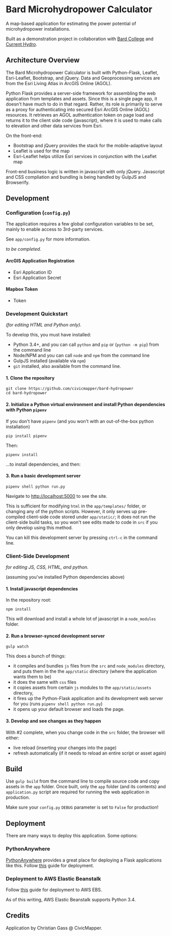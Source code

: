 # Bard Microhydropower Calculator

A map-based application for estimating the power potential of microhydropower installations.


Built as a demonstration project in collaboration with [Bard College](http://www.bard.edu/) and [Current Hydro](http://www.currenthydro.com/).

## Architecture Overview

The Bard Microhydropower Calculator is built with Python-Flask, Leaflet, Esri-Leaflet, Bootstrap, and jQuery. Data and Geoprocessing services are from the Esri Living Atlas in ArcGIS Online (AGOL).

Python Flask provides a server-side framework for assembling the web application from templates and assets. Since this is a single page app, it doesn't have much to do in that regard. Rather, its role is primarily to serve as a proxy for authenticating into secured Esri ArcGIS Online (AGOL) resources. It retrieves an AGOL authentication token on page load and returns it to the client side code (javascript), where it is used to make calls to elevation and other data services from Esri.

On the front-end:

* Bootstrap and jQuery provides the stack for the mobile-adaptive layout
* Leaflet is used for the map
* Esri-Leaflet helps utilize Esri services in conjunction with the Leaflet map

Front-end business logic is written in javascript with only jQuery. Javascript and CSS compliation and bundling is being handled by GulpJS and Browserify.

## Development

### Configuration (`config.py`)

The application requires a few global configuration variables to be set, mainly to enable access to 3rd-party services.

See `app/config.py` for more information.

_to be completed._

#### ArcGIS Application Registration

* Esri Application ID
* Esri Application Secret

#### Mapbox Token

* Token

### Development Quickstart

_(for editing HTML and Python only)._

To develop this, you must have installed:

* Python 3.4+, and you can call `python` and `pip` or (`python -m pip`) from the command line
* Node/NPM and you can call `node` and `npm` from the command line
* GulpJS installed (available via `npm`)
* `git` installed, also available from the command line.

#### 1. Clone the repository

```shell
git clone https://github.com/civicmapper/bard-hydropower
cd bard-hydropower
```

#### 2. Initialize a Python virtual environment and install Python dependencies with Python `pipenv`

If you don't have `pipenv` (and you won't with an out-of-the-box python installation)

```shell
pip install pipenv
```

Then:

```shell
pipenv install
```

...to install dependencies, and then:

#### 3. Run a basic development server

```shell
pipenv shell python run.py
```

Navigate to [http://localhost:5000](http://localhost:5000) to see the site.

This is sufficient for modifying `html` in the `app/templates/` folder, or changing any of the python scripts. However, it only serves up pre-compiled client-side code stored under `app/static/`; it does not run the client-side build tasks, so you won't see edits made to code in `src` if you only develop using this method.

You can kill this development server by pressing `ctrl-c` in the command line.

### Client-Side Development

_for editing JS, CSS, HTML, and python._

(assuming you've installed Python dependencies above)

#### 1. Install javascript dependencies

In the repository root:

```shell
npm install
```

This will download and install a whole lot of javascript in a `node_modules` folder.

#### 2. Run a browser-synced development server

```shell
gulp watch
```

This does a bunch of things:

* it compiles and bundles `js` files from the `src` and `node_modules` directory, and puts them in the the `app/static` directory (where the application wants them to be)
* it does the same with `css` files
* it copies assets from certain `js` modules to the `app/static/assets` directory,
* it fires up the Python-Flask application and its development web server for you (runs `pipenv shell python run.py`)
* it opens up your default browser and loads the page.

#### 3. Develop and see changes as they happen

With #2 complete, when you change code in the `src` folder, the browser will either:

* live reload (inserting your changes into the page)
* refresh automatically (if it needs to reload an entire script or asset again)

## Build

Use `gulp build` from the command line to compile source code and copy assets in the `app` folder. Once built, only the `app` folder (and its contents) and `application.py` script are required for running the web application in production.

Make sure your `config.py` `DEBUG` parameter is set to `False` for production!

## Deployment

There are many ways to deploy this application. Some options:

### PythonAnywhere

[PythonAnywhere](https://www.pythonanywhere.com/) provides a great place for deploying a Flask applications like this. Follow [this](https://help.pythonanywhere.com/pages/Flask/) guide for deployment.

### Deployment to AWS Elastic Beanstalk

Follow [this](https://docs.aws.amazon.com/elasticbeanstalk/latest/dg/create-deploy-python-flask.html) guide for deployment to AWS EBS.

As of this writing, AWS Elastic Beanstalk supports Python 3.4.

## Credits

Application by Christian Gass @ CivicMapper.

